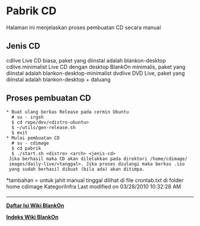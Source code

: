 # Pabrik CD

Halaman ini menjelaskan proses pembuatan CD secara manual
## Jenis CD
  cdlive
      Live CD biasa, paket yang diinstal adalah blankon-desktop
  cdlive.minimalist
      Live CD dengan desktop BlankOn minimalis, paket yang diinstal adalah
      blankon-desktop-minimalist
  dvdlive
      DVD Live, paket yang diinstal adalah blankon-desktop + daluang
## Proses pembuatan CD
    * Buat ulang berkas Release pada cermin Ubuntu
      # su - irgsh
      $ cd repo/dev/<distro-ubuntu>
      $ ~/utils/gen-release.sh
      $ exit
    * Mulai pembuatan CD
      # su - cdimage
      $ cd pabrik
      $ ./start.sh <distro> <arch> <jenis-cd>
     Jika berhasil maka CD akan diletakkan pada direktori /home/cdimage/
     images/daily-live/<tanggal>. Jika proses diulangi maka berkas .iso
     yang sudah berhasil dibuat (bila ada) akan ditimpa.
*tambahan = untuk jahit manual tinggal dilihat di file crontab.txt di folder
home cdimage
KategoriInfra
Last modified on 03/28/2010 10:32:28 AM
#### 
    
 
 
 
 
 
---
[**Daftar Isi Wiki BlankOn**](/DaftarIsi/README.md)
 
[**Indeks Wiki BlankOn**](/Indeks.md)
